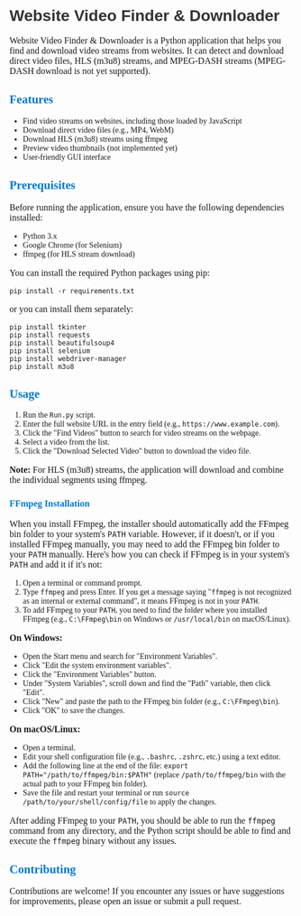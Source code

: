 <h1 style="font-family:Arial; color:#333333;">Website Video Finder & Downloader</h1>

<p style="font-family:Georgia; font-size:16px;">Website Video Finder & Downloader is a Python application that helps you find and download video streams from websites. It can detect and download direct video files, HLS (m3u8) streams, and MPEG-DASH streams (MPEG-DASH download is not yet supported).</p>

<h2 style="font-family:Verdana; color:#007acc;">Features</h2>

<ul style="font-family:Tahoma; font-size:14px;">
  <li>Find video streams on websites, including those loaded by JavaScript</li>
  <li>Download direct video files (e.g., MP4, WebM)</li>
  <li>Download HLS (m3u8) streams using ffmpeg</li>
  <li>Preview video thumbnails (not implemented yet)</li>
  <li>User-friendly GUI interface</li>
</ul>

<h2 style="font-family:Verdana; color:#007acc;">Prerequisites</h2>

<p style="font-family:Georgia; font-size:16px;">Before running the application, ensure you have the following dependencies installed:</p>

<ul style="font-family:Tahoma; font-size:14px;">
  <li>Python 3.x</li>
  <li>Google Chrome (for Selenium)</li>
  <li>ffmpeg (for HLS stream download)</li>
</ul>

<p style="font-family:Georgia; font-size:16px;">You can install the required Python packages using pip:</p>

```
pip install -r requirements.txt
```

<p style="font-family:Georgia; font-size:16px;">or you can install them separately:</p>

```
pip install tkinter
pip install requests
pip install beautifulsoup4
pip install selenium
pip install webdriver-manager
pip install m3u8
```

<h2 style="font-family:Verdana; color:#007acc;">Usage</h2>

<ol style="font-family:Tahoma; font-size:14px;">
  <li>Run the <code>Run.py</code> script.</li>
  <li>Enter the full website URL in the entry field (e.g., <code>https://www.example.com</code>).</li>
  <li>Click the "Find Videos" button to search for video streams on the webpage.</li>
  <li>Select a video from the list.</li>
  <li>Click the "Download Selected Video" button to download the video file.</li>
</ol>

<p style="font-family:Georgia; font-size:16px;"><strong>Note:</strong> For HLS (m3u8) streams, the application will download and combine the individual segments using ffmpeg.</p>

<h3 style="font-family:Verdana; color:#007acc;">FFmpeg Installation</h3>

<p style="font-family:Georgia; font-size:16px;">When you install FFmpeg, the installer should automatically add the FFmpeg bin folder to your system's <code>PATH</code> variable. However, if it doesn't, or if you installed FFmpeg manually, you may need to add the FFmpeg bin folder to your <code>PATH</code> manually. Here's how you can check if FFmpeg is in your system's <code>PATH</code> and add it if it's not:</p>

<ol style="font-family:Tahoma; font-size:14px;">
  <li>Open a terminal or command prompt.</li>
  <li>Type <code>ffmpeg</code> and press Enter. If you get a message saying "<code>ffmpeg</code> is not recognized as an internal or external command", it means FFmpeg is not in your <code>PATH</code>.</li>
  <li>To add FFmpeg to your <code>PATH</code>, you need to find the folder where you installed FFmpeg (e.g., <code>C:\FFmpeg\bin</code> on Windows or <code>/usr/local/bin</code> on macOS/Linux).</li>
</ol>

<p style="font-family:Georgia; font-size:16px;"><strong>On Windows:</strong></p>

<ul style="font-family:Tahoma; font-size:14px;">
  <li>Open the Start menu and search for "Environment Variables".</li>
  <li>Click "Edit the system environment variables".</li>
  <li>Click the "Environment Variables" button.</li>
  <li>Under "System Variables", scroll down and find the "Path" variable, then click "Edit".</li>
  <li>Click "New" and paste the path to the FFmpeg bin folder (e.g., <code>C:\FFmpeg\bin</code>).</li>
  <li>Click "OK" to save the changes.</li>
</ul>

<p style="font-family:Georgia; font-size:16px;"><strong>On macOS/Linux:</strong></p>

<ul style="font-family:Tahoma; font-size:14px;">
  <li>Open a terminal.</li>
  <li>Edit your shell configuration file (e.g., <code>.bashrc</code>, <code>.zshrc</code>, etc.) using a text editor.</li>
  <li>Add the following line at the end of the file: <code>export PATH="/path/to/ffmpeg/bin:$PATH"</code> (replace <code>/path/to/ffmpeg/bin</code> with the actual path to your FFmpeg bin folder).</li>
  <li>Save the file and restart your terminal or run <code>source /path/to/your/shell/config/file</code> to apply the changes.</li>
</ul>

<p style="font-family:Georgia; font-size:16px;">After adding FFmpeg to your <code>PATH</code>, you should be able to run the <code>ffmpeg</code> command from any directory, and the Python script should be able to find and execute the <code>ffmpeg</code> binary without any issues.</p>

<h2 style="font-family:Verdana; color:#007acc;">Contributing</h2>

<p style="font-family:Georgia; font-size:16px;">Contributions are welcome! If you encounter any issues or have suggestions for improvements, please open an issue or submit a pull request.</p>
